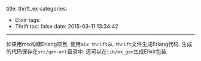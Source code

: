 title: thrift_ex
categories:
  - Elixir
tags:
  - Thrift
toc: false
date: 2015-03-11 13:34:42
---

如果用mix构建Erlang项目, 使用`mix thrift`从`.thrift`文件生成Erlang代码. 生成的代码保存在`src/gen-erl`目录中. 还可以在`lib/ex_gen`生成Elixir包装.

